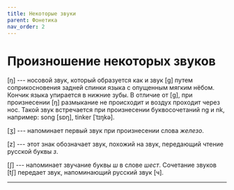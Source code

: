 ```yaml
---
title: Некоторые звуки
parent: Фонетика
nav_order: 2
---
```


# Произношение некоторых звуков

[ŋ] --- носовой звук, который образуется как и звук [ɡ] путем
соприкосновения задней спинки языка с опущенным мягким нёбом.  Кончик
языка упирается в нижние зубы.  В отличие от [ɡ], при произнесении [ŋ]
размыкание не происходит и воздух проходит через нос.  Такой звук
встречается при произнесении буквосочетаний ng и nk, например: song
[sɒŋ], tinker [ˈtɪŋkə].

[ʒ] --- напоминает первый звук при произнесении слова *железо*.

[z] --- этот знак обозначает звук, похожий на звук, передающий чтение
русской буквы *з*.

[ʃ] --- напоминает звучание буквы *ш* в слове *шест*.  Сочетание
звуков [tʃ] передает звук, напоминающий русский звук [ч].

---

